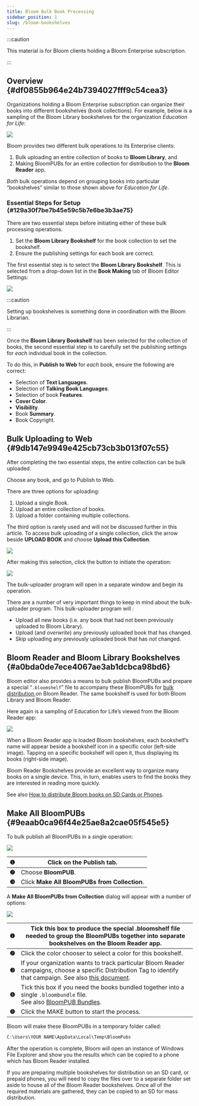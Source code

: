 ```yaml
---
title: Bloom Bulk Book Processing
sidebar_position: 1
slug: /bloom-bookshelves
---
```




:::caution

This material is for Bloom clients holding a Bloom Enterprise subscription.

:::




## Overview {#df0855b964e24b7394027fff9c54cea3}


Organizations holding a Bloom Enterprise subscription can organize their books into different bookshelves (book collections). For example, below is a sampling of the Bloom Library bookshelves for the organization _Education for Life_:


![](./bloom-bookshelves.54bb3b72-79f0-4e68-8be6-d44e965671e1.png)


Bloom provides two different bulk operations to its Enterprise clients: 

1. Bulk uploading an entire collection of books to **Bloom Library**, and
2. Making BloomPUBs for an entire collection for distribution to the **Bloom Reader** app.

_Both_ bulk operations depend on grouping books into particular “bookshelves” similar to those shown above for _Education for Life_.


### Essential Steps for Setup {#129a30f7be7b45e59c5b7e6be3b3ae75}


There are two essential steps before initiating either of these bulk processing operations.

1. Set the **Bloom Library Bookshelf** for the book collection to set the bookshelf.
2. Ensure the publishing settings for each book are correct.

The first essential step is to select the **Bloom Library Bookshelf**. This is selected from a drop-down list in the **Book Making** tab of Bloom Editor Settings:


![](./bloom-bookshelves.5e121b7d-814d-4834-9931-4a9d7d25d42b.png)


:::caution

Setting up bookshelves is something done in coordination with the Bloom Librarian. 

:::




Once the **Bloom Library Bookshelf** has been selected for the collection of books, the second essential step is to carefully set the publishing settings for _each_ individual book in the collection. 


To do this, in **Publish to Web** for _each_ book, ensure the following are correct:

- Selection of **Text Languages**.
- Selection of **Talking Book Languages**.
- Selection of book **Features**.
- **Cover Color**.
- **Visibility**.
- Book **Summary**.
- Book Copyright.

## Bulk Uploading to Web {#9db147e9949e425cb73cb3b013f07c55}


After completing the two essential steps, the entire collection can be bulk uploaded. 


Choose any book, and go to Publish to Web.


There are three options for uploading:

1. Upload a single Book.
2. Upload an entire collection of books.
3. Upload a folder containing multiple collections.

The third option is rarely used and will not be discussed further in this article. To access bulk uploading of a single collection, click the arrow beside **UPLOAD BOOK** and choose **Upload this Collection**.


![](./bloom-bookshelves.59382732-bad0-47ed-8796-17e6cf08db09.png)


After making this selection, click the button to initiate the operation:


![](./bloom-bookshelves.7b599ae1-2b38-42c4-8760-2dfeffb9732c.png)


The bulk-uploader program will open in a separate window and begin its operation. 


There are a number of very important things to keep in mind about the bulk-uploader program. This bulk-uploader program will :

- Upload all new books (i.e. any book that had not been previously uploaded to Bloom Library).
- Upload (and _overwrite_) any previously uploaded book that has changed.
- Skip uploading any previously uploaded book that has _not_ changed.

## Bloom Reader and Bloom Library Bookshelves {#a0bda0de7ece4067ae3ab1dcbca98bd6}


Bloom editor also provides a means to bulk publish BloomPUBs and prepare a special “`.bloomshelf`” file to accompany these BloomPUBs for [bulk distribution ](/BR-distribution)on Bloom Reader. The same bookshelf is used for both Bloom Library and Bloom Reader.


Here again is a sampling of Education for Life’s viewed from the Bloom Reader app:


![](./bloom-bookshelves.ee2b0c52-0319-4060-9106-c1d491ba1812.png)


When a Bloom Reader app is loaded Bloom bookshelves, each bookshelf’s name will appear beside a bookshelf icon in a specific color (left-side image). Tapping on a specific bookshelf will open it, thus displaying its books (right-side image).


Bloom Reader Bookshelves provide an excellent way to organize many books on a single device. This, in turn, enables users to find the books they are interested in reading more quickly.


See also [How to distribute Bloom books on SD Cards or Phones](/BR-distribution).


## Make All BloomPUBs {#9eaab0ca96f44e25ae8a2cae05f545e5}


To bulk publish all BloomPUBs in a single operation: 


![](./bloom-bookshelves.140a73c7-e15a-4b86-90fa-91e6dac5fd6f.png)


| **❶** | Click on the **Publish** tab.                  |
| ----- | ---------------------------------------------- |
| **❷** | Choose **BloomPUB**.                           |
| **❸** | Click **Make All BloomPUBs from Collection**.  |


A **Make All BloomPUBs from Collection** dialog will appear with a number of options:


![](./bloom-bookshelves.5a06535e-96d7-490f-9f74-6862444af239.png)


| **❶** | Tick this box to produce the special .bloomshelf file needed to group the BloomPUBs together into separate bookshelves on the Bloom Reader app.                                                                                                                                |
| ----- | ------------------------------------------------------------------------------------------------------------------------------------------------------------------------------------------------------------------------------------------------------------------------------ |
| **❷** | Click the color chooser to select a color for this bookshelf.                                                                                                                                                                                                                  |
| **❸** | If your organization wants to track particular Bloom Reader campaigns, choose a specific Distribution Tag to identify that campaign. See also [this document](https://docs.google.com/document/d/1Hm7apUH1KV3I_GCCOVkh-aiCtq5O_1ILcne074r_w-g/preview#heading=h.u0vc4ok5rukm). |
| **❹** | Tick this box if you need the books bundled together into a single `.bloombundle` file. <br/>See also [BloomPUB Bundles](/bloomPUB-bundles).                                                                                                                   |
| **❺** | Click the MAKE button to start the process.                                                                                                                                                                                                                                    |


Bloom will make these BloomPUBs in a temporary folder called:


```javascript
C:\Users\YOUR NAME\AppData\Local\Temp\BloomPubs
```


After the operation is complete, Bloom will open an instance of Windows File Explorer and show you the results which can be copied to a phone which has Bloom Reader installed.


If you are preparing multiple bookshelves for distribution on an SD card, or prepaid phones, you will need to copy the files over to a separate folder set aside to house all of the Bloom Reader bookshelves. Once all of the required materials are gathered, they can be copied to an SD for mass distribution.

